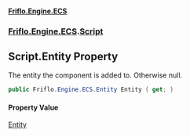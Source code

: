 #### [Friflo.Engine.ECS](index.md 'index')
### [Friflo.Engine.ECS](Friflo.Engine.ECS.md 'Friflo.Engine.ECS').[Script](Script.md 'Friflo.Engine.ECS.Script')

## Script.Entity Property

The entity the component is added to. Otherwise null.

```csharp
public Friflo.Engine.ECS.Entity Entity { get; }
```

#### Property Value
[Entity](Entity.md 'Friflo.Engine.ECS.Entity')